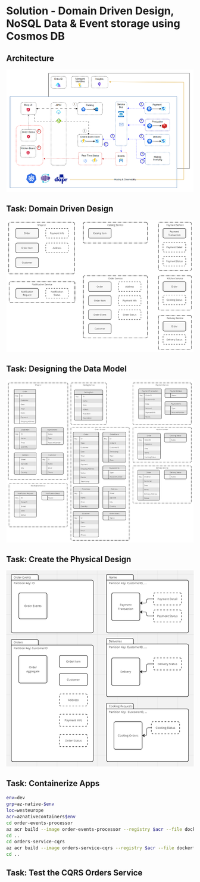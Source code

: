 # Solution - Domain Driven Design, NoSQL Data & Event storage using Cosmos DB

## Architecture

![architecture](_images/app.png)

## Task: Domain Driven Design

![domain-model](_images/domain-model.png)

## Task: Designing the Data Model

![data-model](_images/data-model.png)

## Task: Create the Physical Design

![physical-design](_images/physical-design.png)

## Task: Containerize Apps

```bash
env=dev
grp=az-native-$env
loc=westeurope
acr=aznativecontainers$env
cd order-events-processor
az acr build --image order-events-processor --registry $acr --file dockerfile .
cd ..
cd orders-service-cqrs
az acr build --image orders-service-cqrs --registry $acr --file dockerfile .
cd ..
```

## Task: Test the CQRS Orders Service